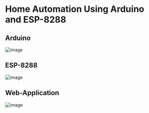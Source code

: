 # Home Automation Using Arduino and ESP-8288

## Arduino
![image](https://user-images.githubusercontent.com/103060398/212468135-aee9ab47-72fc-4592-8063-82a06db9b30d.png)

## ESP-8288
![image](https://user-images.githubusercontent.com/103060398/212468203-e2047320-8f90-4ae5-9ab7-251b81984557.png)


## Web-Application
![image](https://user-images.githubusercontent.com/103060398/212520072-407d1f47-6f48-4470-8869-46f90494a33b.png)


